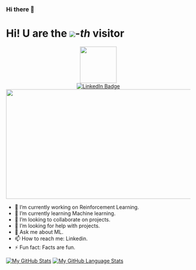 ### Hi there 👋

# Hi! U are the [![](https://count.getloli.com/get/@:smcri)](https://count.getloli.com/)-*th* visitor

<div id="header" align="center">
  <img src="https://media.giphy.com/media/M9gbBd9nbDrOTu1Mqx/giphy.gif" width="100"/>
</div>

<div id="badges" align="center">
  <a href="https://www.linkedin.com/in/aadharsh-roshan-b94968194/">
    <img src="https://img.shields.io/badge/LinkedIn-blue?style=for-the-badge&logo=linkedin&logoColor=white" alt="LinkedIn Badge"/>
  </a>
</div>

<div align="center">
  <img src="https://media.giphy.com/media/dWesBcTLavkZuG35MI/giphy.gif" width="600" height="300"/>
</div>

- 🔭 I’m currently working on Reinforcement Learning.
- 🌱 I’m currently learning Machine learning.
- 👯 I’m looking to collaborate on projects.
- 🤔 I’m looking for help with projects.
- 💬 Ask me about ML.
- 📫 How to reach me: Linkedin.
- ⚡ Fun fact: Facts are fun.

[![My GitHub Stats](https://github-readme-stats.vercel.app/api/?username=smcri&count_private=true&theme=tokyonight&showicons=true)]()
[![My GitHub Language Stats](https://github-readme-stats.vercel.app/api/top-langs/?username=smcri&langs_count=5&theme=tokyonight)]()
